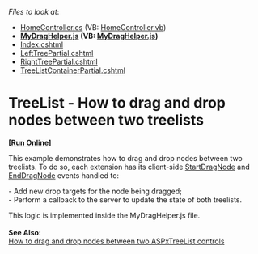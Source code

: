 <!-- default file list -->
*Files to look at*:

* [HomeController.cs](./CS/WebApplication1/Controllers/HomeController.cs) (VB: [HomeController.vb](./VB/MvcTreeListDragDrop/Controllers/HomeController.vb))
* **[MyDragHelper.js](./CS/WebApplication1/Scripts/MyDragHelper.js) (VB: [MyDragHelper.js](./VB/MvcTreeListDragDrop/Scripts/MyDragHelper.js))**
* [Index.cshtml](./CS/WebApplication1/Views/Home/Index.cshtml)
* [LeftTreePartial.cshtml](./CS/WebApplication1/Views/Home/LeftTreePartial.cshtml)
* [RightTreePartial.cshtml](./CS/WebApplication1/Views/Home/RightTreePartial.cshtml)
* [TreeListContainerPartial.cshtml](./CS/WebApplication1/Views/Home/TreeListContainerPartial.cshtml)
<!-- default file list end -->
# TreeList - How to drag and drop nodes between two treelists
<!-- run online -->
**[[Run Online]](https://codecentral.devexpress.com/t137663/)**
<!-- run online end -->


This example demonstrates how to drag and drop nodes between two treelists. To do so, each extension has its client-side <a href="https://docs.devexpress.com/AspNet/js-ASPxClientTreeList.StartDragNode">StartDragNode</a> and <a href="https://docs.devexpress.com/AspNet/js-ASPxClientTreeList.EndDragNode">EndDragNode</a> events handled to:<br />
<p>- Add new drop targets for the node being dragged;<br />- Perform a callback to the server to update the state of both treelists.</p>
This logic is implemented inside the MyDragHelper.js file.<br /><br /><strong>See Also:</strong><br /><a href="https://www.devexpress.com/Support/Center/p/E251">How to drag and drop nodes between two ASPxTreeList controls</a>

<br/>


